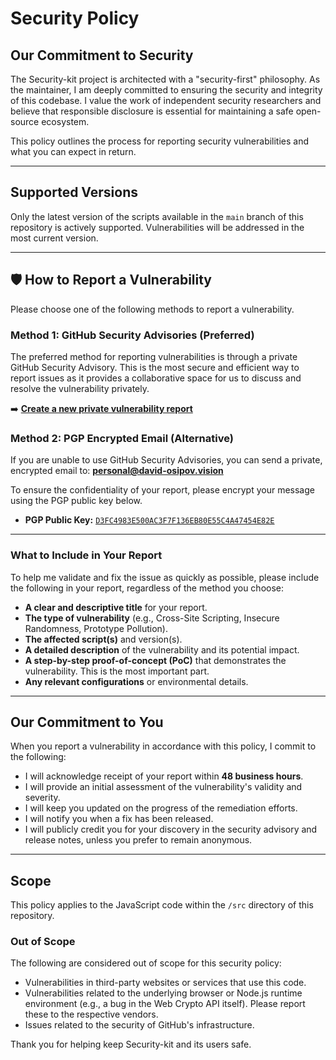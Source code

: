# Security Policy

## Our Commitment to Security

The Security-kit project is architected with a "security-first" philosophy. As the maintainer, I am deeply committed to ensuring the security and integrity of this codebase. I value the work of independent security researchers and believe that responsible disclosure is essential for maintaining a safe open-source ecosystem.

This policy outlines the process for reporting security vulnerabilities and what you can expect in return.

---

## Supported Versions

Only the latest version of the scripts available in the `main` branch of this repository is actively supported. Vulnerabilities will be addressed in the most current version.

---

## 🛡️ How to Report a Vulnerability

Please choose one of the following methods to report a vulnerability.

### Method 1: GitHub Security Advisories (Preferred)

The preferred method for reporting vulnerabilities is through a private GitHub Security Advisory. This is the most secure and efficient way to report issues as it provides a collaborative space for us to discuss and resolve the vulnerability privately.

➡️ **[Create a new private vulnerability report](https://github.com/DavidOsipov/security-kit/security/advisories/new)**

### Method 2: PGP Encrypted Email (Alternative)

If you are unable to use GitHub Security Advisories, you can send a private, encrypted email to:
**personal@david-osipov.vision**

To ensure the confidentiality of your report, please encrypt your message using the PGP public key below.

- **PGP Public Key:** [`D3FC4983E500AC3F7F136EB80E55C4A47454E82E`](https://openpgpkey.david-osipov.vision/.well-known/openpgpkey/david-osipov.vision/D3FC4983E500AC3F7F136EB80E55C4A47454E82E.asc)

---

### What to Include in Your Report

To help me validate and fix the issue as quickly as possible, please include the following in your report, regardless of the method you choose:

- **A clear and descriptive title** for your report.
- **The type of vulnerability** (e.g., Cross-Site Scripting, Insecure Randomness, Prototype Pollution).
- **The affected script(s)** and version(s).
- **A detailed description** of the vulnerability and its potential impact.
- **A step-by-step proof-of-concept (PoC)** that demonstrates the vulnerability. This is the most important part.
- **Any relevant configurations** or environmental details.

---

## Our Commitment to You

When you report a vulnerability in accordance with this policy, I commit to the following:

- I will acknowledge receipt of your report within **48 business hours**.
- I will provide an initial assessment of the vulnerability's validity and severity.
- I will keep you updated on the progress of the remediation efforts.
- I will notify you when a fix has been released.
- I will publicly credit you for your discovery in the security advisory and release notes, unless you prefer to remain anonymous.

---

## Scope

This policy applies to the JavaScript code within the `/src` directory of this repository.

### Out of Scope

The following are considered out of scope for this security policy:

- Vulnerabilities in third-party websites or services that use this code.
- Vulnerabilities related to the underlying browser or Node.js runtime environment (e.g., a bug in the Web Crypto API itself). Please report these to the respective vendors.
- Issues related to the security of GitHub's infrastructure.

Thank you for helping keep Security-kit and its users safe.